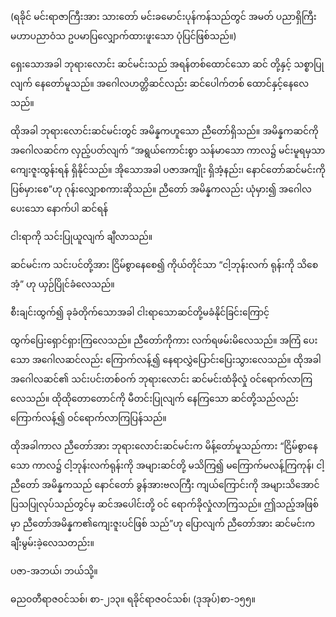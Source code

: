 (ရခိုင် မင်းရာဇာကြီးအား သားတော် မင်းခမောင်းပုန်ကန်သည်တွင် အမတ် ပညာရှိကြီး မဟာပညာဝံသ ဥပမာပြလျှောက်ထားဖူးသော ပုံပြင်ဖြစ်သည်။)

ရှေးသောအခါ ဘုရားလောင်း ဆင်မင်းသည် အရန်တစ်ထောင်သော ဆင် တို့နှင့် သစ္စာပြုလျက် နေတော်မူသည်။ အဂေါလဟတ္တိဆင်လည်း ဆင်ပေါက်တစ် ထောင်နှင့်နေလေသည်။

ထိုအခါ ဘုရားလောင်းဆင်မင်းတွင် အမိန္နကဟူသော ညီတော်ရှိသည်။ အမိန္နကဆင်ကို အဂေါလဆင်က လှည့်ပတ်လျက် “အရွယ်ကောင်းစွာ သန်မာသော ကာလ၌ မင်းမူရမှသာ ကျေးဇူးထွန်းရန် ရှိနိုင်သည်။ အိုသောအခါ ပဇာအကျိုး ရှိအံ့နည်း၊ နောင်တော်ဆင်မင်းကို ပြစ်မှားစေ”ဟု ဂုန်းလျှောစကားဆိုသည်။ ညီတော် အမိန္နကလည်း ယုံမှား၍ အဂေါလပေးသော နောက်ပါ ဆင်ရန်

ငါးရာကို သင်းပြုယူလျက် ချီလာသည်။

ဆင်မင်းက သင်းပင်တို့အား ငြိမ်စွာနေစေ၍ ကိုယ်တိုင်သာ “ငါ့ဘုန်းလက် ရုန်းကို သိစေအံ့” ဟု ယှဉ်ပြိုင်ခံလေသည်။

စီးချင်းထွက်၍ ခုခံတိုက်သောအခါ ငါးရာသောဆင်တို့မခံနိုင်ခြင်းကြောင့်

ထွက်ပြေးရှောင်ရှားကြလေသည်။ ညီတော်ကိုကား လက်ရဖမ်းမိလေသည်။ အကြံ ပေးသော အဂေါလဆင်လည်း ကြောက်လန့်၍ နေရာလွှဲပြောင်းပြေးသွားလေသည်။ ထိုအခါ အဂေါလဆင်၏ သင်းပင်းတစ်ဝက် ဘုရားလောင်း ဆင်မင်းထံခိုလှုံ ဝင်ရောက်လာကြလေသည်။ ထိုထိုတောတောင်ကို မီတင်းပြုလျက် နေကြသော ဆင်တို့သည်လည်း ကြောက်လန့်၍ ဝင်ရောက်လာကြပြန်သည်။

ထိုအခါကာလ ညီတော်အား ဘုရားလောင်းဆင်မင်းက မိန့်တော်မူသည်ကား “ငြိမ်စွာနေသော ကာလ၌ ငါ့ဘုန်းလက်ရုန်းကို အများဆင်တို့ မသိကြ၍ မကြောက်မလန့်ကြကုန်၊ ငါ့ညီတော် အမိန္နကသည် နောင်တော် ခွန်အားဗလကြီး ကျယ်ကြောင်းကို အများသိအောင် ပြသပြုလုပ်သည်တွင်မှ ဆင်အပေါင်းတို့ ဝင် ရောက်ခိုလှုံလာကြသည်။ ဤသည့်အဖြစ်မှာ ညီတော်အမိန္နက၏ကျေးဇူးပင်ဖြစ် သည်”ဟု ပြောလျက် ညီတော်အား ဆင်မင်းက ချီးမွမ်းခဲ့လေသတည်း။

ပဇာ-အဘယ်၊ ဘယ်သို့။ 

ဓညဝတီရာဇဝင်သစ်၊ စာ-၂၁၃။ ရခိုင်ရာဇဝင်သစ်၊ (ဒုအုပ်)စာ-၁၅၅။